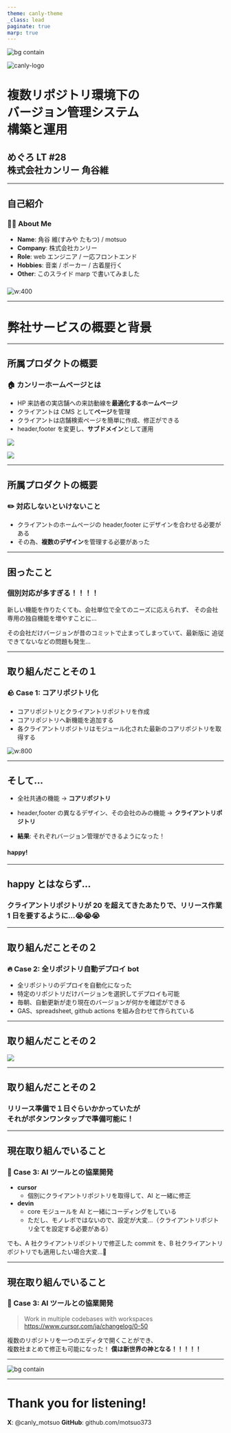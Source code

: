 ```yaml
---
theme: canly-theme
_class: lead
paginate: true
marp: true
---
```


![bg contain](images/canly-back.png)

![canly-logo](images/canly-logo.png)

# 複数リポジトリ環境下の<br>バージョン管理システム<br>構築と運用

## めぐろ LT #28 <br>株式会社カンリー 角谷維

---

<!-- _class: two-column -->

## 自己紹介

<div class="flex flex-align-center">
<div>

### 🙋‍♂️ About Me

- **Name**: 角谷 維(すみや たもつ) / motsuo
- **Company**: 株式会社カンリー
- **Role**: web エンジニア / 一応フロントエンド
- **Hobbies**: 音楽 / ポーカー / 古着屋行く
- **Other**: このスライド marp で書いてみました

</div>
<div>

###

![w:400](images/motsuo.jpg)

</div>
</div>

---

<!-- _class: subsection -->
<!-- paginate: false -->

# 弊社サービスの概要と背景

---

## 所属プロダクトの概要

### 🏠 カンリーホームページとは

- HP 来訪者の実店舗への来訪動線を**最適化するホームページ**
- クライアントは CMS として**ページ**を管理
- クライアントは店舗検索ページを簡単に作成、修正ができる
- header,footer を変更し、**サブドメイン**として運用

<div class="flex flex-sb flex-align-center">
<div>

![](images/canly-homepage.png)

</div>
<div>

![](images/canly-homepage2.png)

</div>
</div>

---

## 所属プロダクトの概要

### ✏️ 対応しないといけないこと

- クライアントのホームページの header,footer にデザインを合わせる必要がある
- その為、**複数のデザイン**を管理する必要があった

---

## 困ったこと

### 個別対応が多すぎる！！！！

新しい機能を作りたくても、会社単位で全てのニーズに応えられず、
その会社専用の独自機能を増やすことに…

その会社だけバージョンが昔のコミットで止まってしまっていて、最新版に
追従できてないなどの問題も発生…

---

## 取り組んだことその１

### 🪨 Case 1: コアリポジトリ化

- コアリポジトリとクライアントリポジトリを作成
- コアリポジトリへ新機能を追加する
- 各クライアントリポジトリはモジュール化された最新のコアリポジトリを取得する

![w:800](images/mermaid.png)

---

## そして...

- 全社共通の機能 → **コアリポジトリ**
- header,footer の異なるデザイン、その会社のみの機能 → **クライアントリポジトリ**

- **結果**: それぞれバージョン管理ができるようになった！

#### happy!

---

## happy とはならず...

### クライアントリポジトリが 20 を超えてきたあたりで、リリース作業 1 日を要するように…😭😭😭

---

## 取り組んだことその２

### 🔥 Case 2: 全リポジトリ自動デプロイ bot

- 全リポジトリのデプロイを自動化になった
- 特定のリポジトリだけバージョンを選択してデプロイも可能
- 毎朝、自動更新が走り現在のバージョンが何かを確認ができる
- GAS、spreadsheet, github actions を組み合わせて作られている

---

## 取り組んだことその２

![](images/canly-clients.png)

---

## 取り組んだことその２

### リリース準備で１日ぐらいかかっていたが<br>それがボタンワンタップで準備可能に！

---

## 現在取り組んでいること

### 🤖 Case 3: AI ツールとの協業開発

- **cursor**
  - 個別にクライアントリポジトリを取得して、AI と一緒に修正
- **devin**
  - core モジュールを AI と一緒にコーディングをしている
  - ただし、モノレポではないので、設定が大変...（クライアントリポジトリ全てを設定する必要がある）

でも、A 社クライアントリポジトリで修正した commit を、B 社クライアントリポジトリでも適用したい場合大変...🥵

---

## 現在取り組んでいること

### 🤖 Case 3: AI ツールとの協業開発

> Work in multiple codebases with workspaces
> https://www.cursor.com/ja/changelog/0-50

複数のリポジトリを一つのエディタで開くことができ、<br>複数社まとめて修正も可能になった！
**僕は新世界の神となる！！！！！**

---

![bg contain](images/deathnote.jpg)

---

<!-- _class: lead -->

# Thank you for listening!

**X**: @canly_motsuo
**GitHub**: github.com/motsuo373
